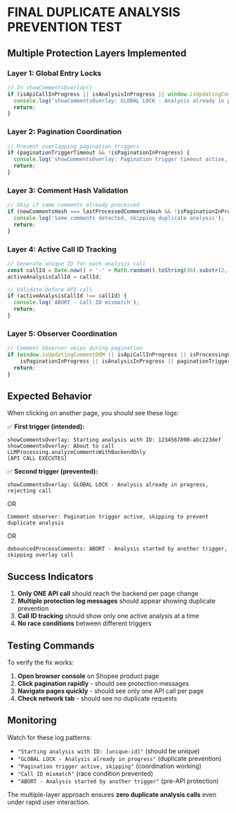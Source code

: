 # FINAL DUPLICATE ANALYSIS PREVENTION TEST

## Multiple Protection Layers Implemented

### Layer 1: Global Entry Locks
```javascript
// In showCommentsOverlay()
if (isApiCallInProgress || isAnalysisInProgress || window.isUpdatingCommentDOM) {
  console.log('showCommentsOverlay: GLOBAL LOCK - Analysis already in progress, rejecting call');
  return;
}
```

### Layer 2: Pagination Coordination
```javascript
// Prevent overlapping pagination triggers
if (paginationTriggerTimeout && !isPaginationInProgress) {
  console.log('showCommentsOverlay: Pagination trigger timeout active, rejecting to prevent duplicate');
  return;
}
```

### Layer 3: Comment Hash Validation
```javascript
// Skip if same comments already processed
if (newCommentsHash === lastProcessedCommentsHash && !isPaginationInProgress) {
  console.log('Same comments detected, skipping duplicate analysis');
  return;
}
```

### Layer 4: Active Call ID Tracking
```javascript
// Generate unique ID for each analysis call
const callId = Date.now() + '-' + Math.random().toString(36).substr(2, 9);
activeAnalysisCallId = callId;

// Validate before API call
if (activeAnalysisCallId !== callId) {
  console.log('ABORT - Call ID mismatch');
  return;
}
```

### Layer 5: Observer Coordination
```javascript
// Comment observer skips during pagination
if (window.isUpdatingCommentDOM || isApiCallInProgress || isProcessingComments || 
    isPaginationInProgress || isAnalysisInProgress || paginationTriggerTimeout) {
  return;
}
```

## Expected Behavior

When clicking on another page, you should see these logs:

✅ **First trigger (intended):**
```
showCommentsOverlay: Starting analysis with ID: 1234567890-abc123def
showCommentsOverlay: About to call LLMProcessing.analyzeCommentsWithBackendOnly
[API CALL EXECUTES]
```

✅ **Second trigger (prevented):**
```
showCommentsOverlay: GLOBAL LOCK - Analysis already in progress, rejecting call
```

OR

```
Comment observer: Pagination trigger active, skipping to prevent duplicate analysis
```

OR

```
debouncedProcessComments: ABORT - Analysis started by another trigger, skipping overlay call
```

## Success Indicators

1. **Only ONE API call** should reach the backend per page change
2. **Multiple protection log messages** should appear showing duplicate prevention
3. **Call ID tracking** should show only one active analysis at a time
4. **No race conditions** between different triggers

## Testing Commands

To verify the fix works:

1. **Open browser console** on Shopee product page
2. **Click pagination rapidly** - should see protection messages
3. **Navigate pages quickly** - should see only one API call per page
4. **Check network tab** - should see no duplicate requests

## Monitoring

Watch for these log patterns:
- `"Starting analysis with ID: [unique-id]"` (should be unique)
- `"GLOBAL LOCK - Analysis already in progress"` (duplicate prevention)
- `"Pagination trigger active, skipping"` (coordination working)
- `"Call ID mismatch"` (race condition prevented)
- `"ABORT - Analysis started by another trigger"` (pre-API protection)

The multiple-layer approach ensures **zero duplicate analysis calls** even under rapid user interaction.

